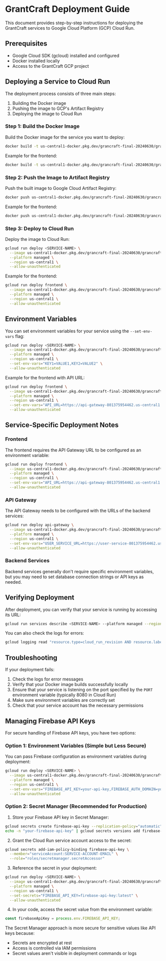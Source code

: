 # GrantCraft Deployment Guide

This document provides step-by-step instructions for deploying the GrantCraft services to Google Cloud Platform (GCP) Cloud Run.

## Prerequisites

- Google Cloud SDK (gcloud) installed and configured
- Docker installed locally
- Access to the GrantCraft GCP project

## Deploying a Service to Cloud Run

The deployment process consists of three main steps:

1. Building the Docker image
2. Pushing the image to GCP's Artifact Registry
3. Deploying the image to Cloud Run

### Step 1: Build the Docker Image

Build the Docker image for the service you want to deploy:

```bash
docker build -t us-central1-docker.pkg.dev/grancraft-final-20240630/grancraft-final-repo/<SERVICE-NAME>:latest ./<SERVICE-DIRECTORY>
```

Example for the frontend:

```bash
docker build -t us-central1-docker.pkg.dev/grancraft-final-20240630/grancraft-final-repo/frontend:latest ./frontend
```

### Step 2: Push the Image to Artifact Registry

Push the built image to Google Cloud Artifact Registry:

```bash
docker push us-central1-docker.pkg.dev/grancraft-final-20240630/grancraft-final-repo/<SERVICE-NAME>:latest
```

Example for the frontend:

```bash
docker push us-central1-docker.pkg.dev/grancraft-final-20240630/grancraft-final-repo/frontend:latest
```

### Step 3: Deploy to Cloud Run

Deploy the image to Cloud Run:

```bash
gcloud run deploy <SERVICE-NAME> \
  --image us-central1-docker.pkg.dev/grancraft-final-20240630/grancraft-final-repo/<SERVICE-NAME>:latest \
  --platform managed \
  --region us-central1 \
  --allow-unauthenticated
```

Example for the frontend:

```bash
gcloud run deploy frontend \
  --image us-central1-docker.pkg.dev/grancraft-final-20240630/grancraft-final-repo/frontend:latest \
  --platform managed \
  --region us-central1 \
  --allow-unauthenticated
```

## Environment Variables

You can set environment variables for your service using the `--set-env-vars` flag:

```bash
gcloud run deploy <SERVICE-NAME> \
  --image us-central1-docker.pkg.dev/grancraft-final-20240630/grancraft-final-repo/<SERVICE-NAME>:latest \
  --platform managed \
  --region us-central1 \
  --set-env-vars="KEY1=VALUE1,KEY2=VALUE2" \
  --allow-unauthenticated
```

Example for the frontend with API URL:

```bash
gcloud run deploy frontend \
  --image us-central1-docker.pkg.dev/grancraft-final-20240630/grancraft-final-repo/frontend:latest \
  --platform managed \
  --region us-central1 \
  --set-env-vars="API_URL=https://api-gateway-801375954462.us-central1.run.app" \
  --allow-unauthenticated
```

## Service-Specific Deployment Notes

### Frontend

The frontend requires the API Gateway URL to be configured as an environment variable:

```bash
gcloud run deploy frontend \
  --image us-central1-docker.pkg.dev/grancraft-final-20240630/grancraft-final-repo/frontend:latest \
  --platform managed \
  --region us-central1 \
  --set-env-vars="API_URL=https://api-gateway-801375954462.us-central1.run.app" \
  --allow-unauthenticated
```

### API Gateway

The API Gateway needs to be configured with the URLs of the backend services:

```bash
gcloud run deploy api-gateway \
  --image us-central1-docker.pkg.dev/grancraft-final-20240630/grancraft-final-repo/api-gateway:latest \
  --platform managed \
  --region us-central1 \
  --set-env-vars="USER_SERVICE_URL=https://user-service-801375954462.us-central1.run.app,FILE_SERVICE_URL=https://file-service-801375954462.us-central1.run.app,CHAT_SERVICE_URL=https://chat-service-801375954462.us-central1.run.app,AGENT_SERVICE_URL=https://agent-service-801375954462.us-central1.run.app,FIREBASE_DISABLED=true" \
  --allow-unauthenticated
```

### Backend Services

Backend services generally don't require specific environment variables, but you may need to set database connection strings or API keys as needed.

## Verifying Deployment

After deployment, you can verify that your service is running by accessing its URL:

```bash
gcloud run services describe <SERVICE-NAME> --platform managed --region us-central1 --format="value(status.url)"
```

You can also check the logs for errors:

```bash
gcloud logging read "resource.type=cloud_run_revision AND resource.labels.service_name=<SERVICE-NAME>" --limit 20
```

## Troubleshooting

If your deployment fails:

1. Check the logs for error messages
2. Verify that your Docker image builds successfully locally
3. Ensure that your service is listening on the port specified by the `PORT` environment variable (typically 8080 in Cloud Run)
4. Make sure environment variables are correctly set
5. Check that your service account has the necessary permissions 

## Managing Firebase API Keys

For secure handling of Firebase API keys, you have two options:

### Option 1: Environment Variables (Simple but Less Secure)

You can pass Firebase configuration as environment variables during deployment:

```bash
gcloud run deploy <SERVICE-NAME> \
  --image us-central1-docker.pkg.dev/grancraft-final-20240630/grancraft-final-repo/<SERVICE-NAME>:latest \
  --platform managed \
  --region us-central1 \
  --set-env-vars="FIREBASE_API_KEY=your-api-key,FIREBASE_AUTH_DOMAIN=your-project.firebaseapp.com" \
  --allow-unauthenticated
```

### Option 2: Secret Manager (Recommended for Production)

1. Store your Firebase API key in Secret Manager:

```bash
gcloud secrets create firebase-api-key --replication-policy="automatic"
echo -n "your-firebase-api-key" | gcloud secrets versions add firebase-api-key --data-file=-
```

2. Grant the Cloud Run service account access to the secret:

```bash
gcloud secrets add-iam-policy-binding firebase-api-key \
  --member="serviceAccount:SERVICE-ACCOUNT-EMAIL" \
  --role="roles/secretmanager.secretAccessor"
```

3. Reference the secret in your deployment:

```bash
gcloud run deploy <SERVICE-NAME> \
  --image us-central1-docker.pkg.dev/grancraft-final-20240630/grancraft-final-repo/<SERVICE-NAME>:latest \
  --platform managed \
  --region us-central1 \
  --set-secrets="FIREBASE_API_KEY=firebase-api-key:latest" \
  --allow-unauthenticated
```

4. In your code, access the secret value from the environment variable:

```javascript
const firebaseApiKey = process.env.FIREBASE_API_KEY;
```

The Secret Manager approach is more secure for sensitive values like API keys because:
- Secrets are encrypted at rest
- Access is controlled via IAM permissions
- Secret values aren't visible in deployment commands or logs 